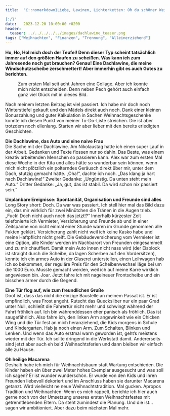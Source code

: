```yaml
---
title:  "{::nomarkdown}Liebe, Lawinen, Lichterketten: Oh du schöner Weihnachts-Wahnsinn

{:/}"
date:   2023-12-20 10:00:00 +0200
header:
  teaser: ../../../../../images/dachlawine_teaser.png
tags: ["Weihnachten", "Finanzen", "Trennung", "Alleinerziehend"]
---
```


**Ho, Ho, Hol mich doch der Teufel! Denn dieser Typ scheint tatsächlich immer auf den größten Haufen zu scheißen. Was kann ich zum Jahresende noch gut brauchen? Genau! Eine Dachlawine, die meine Windschutzscheibe zerschmettert! Aber immerhin gibt es auch Gutes zu berichten.**

<figure>
  <img src="../../../../../images/dachlawine.png" alt="">
  <figcaption>Zum ersten Mal seit acht Jahren eine Collage. Aber ich konnte mich nicht entscheiden. Denn neben Pech gehört auch einfach ganz viel Glück mit in dieses Bild.</figcaption>
</figure>      

Nach meinem letzten Beitrag ist viel passiert. Ich habe mir doch noch Winterstiefel gekauft und den Mädels direkt auch noch. Dank einer kleinen Bonuszahlung und guter Kalkulation in Sachen Weihnachtsgeschenke konnte ich diesen Punkt von meiner To-Do-Liste streichen. Die ist aber trotzdem noch ellenlang. Starten wir aber lieber mit den bereits erledigten Geschichten. 

<b>Die Dachlawine, das Auto und eine naive Frau</b><br>
Die Sache mit der Dachlawine. Am Nikolaustag hatte ich einen super Lauf in der Arbeit. Gedanken und Texte flossen nur so dahin. Das Beste, was einem kreativ arbeitenden Menschen so passieren kann. Alex war zum ersten Mal diese Woche in der Kita und alles hätte so wunderbar sein können, wenn mich nicht plötzlich ein polterndes Geräusch direkt über mir, unter dem Dach, stutzig gemacht hätte. „Oha!“, dachte ich noch. „Das klang ja hart nach Dachlawine!“ Zweiter Gedanke: „Ungünstig. Da unten steht mein Auto.“ Dritter Gedanke: „Ja, gut, das ist stabil. Da wird schon nix passiert sein.“

<b>Unplanbare Ereignisse: Spontanität, Organisation und Freunde sind alles</b><br>
Long Story short: Doch. Da war was passiert. Ich stell hier mal das Bild dazu ein, das mir wirklich für zwei Minütchen die Tränen in die Augen trieb. „Fuck! Doch nicht auch noch das jetzt!?“ Innerhalb kürzester Zeit telefonierte ich Vermieter, Versicherung und Freunde ab und in einer Zeitspanne von nicht einmal einer Stunde waren im Grunde genommen alle Fakten geklärt. Versicherung zahlt nicht weil ich keine Kasko habe und meine Haftpflicht nicht greift. Die Gebäudeversicherung vom Vermieter ist eine Option, alle Kinder werden im Nachbarort von Freunden eingesammelt und zu mir chauffiert. Damit mein Auto innen nicht nass wird (der Eisblock ist straight durch die Scheibe, da lagen Scherben auf den Vordersitzen), konnte ich ein armes Auto in der Glaserei unterstellen, einen Leihwagen hab ich so bekommen, der reguläre Preis für den Scheibenwechsel läge bei um die 1000 Euro. Musste gemacht werden, weil ich auf meine Karre wirklich angewiesen bin. Joar. Jetzt fahre ich mit nagelneuer Frontscheibe und ein bisschen ärmer durch die Gegend.

<b>Eine Tür flog auf, wie zum freundlichen Gruße</b><br>
Doof ist, dass das nicht die einzige Baustelle an meinem Passat ist. Er ist empfindlich, was Frost angeht. Rutscht das Quecksilber nur ein paar Grad unter Null, schließt die Fahrertür nicht mehr und schwingt während der Fahrt fröhlich auf. Ich bin währenddessen eher panisch als fröhlich. Das ist saugefährlich. Also fahre ich, den linken Arm angewinkelt wie ein Chicken Wing und die Tür fest an mich heranziehend, die Kids morgens in Schule und Kindergarten. Hab ja noch einen Arm. Zum Schalten, Blinken und Lenken. Und wenn das Auto erstmal warm geworden ist, geht’s meistens wieder mit der Tür. Ich sollte dringend in die Werkstatt damit. Andererseits sind jetzt aber auch eh bald Weihnachtsferien und dann bleiben wir einfach alle zu Hause. 

<b>Oh heilige Macarena</b><br>
Deshalb habe ich mich für Weihnachtsbaum statt Wartung entschieden. Die Kinder haben ein über zwei Meter hohes Exemplar ausgesucht und was soll ich sagen? Er ist wunder wunderschön. Er wurde von den Kids und ihren Freunden liebevoll dekoriert und im Anschluss haben sie darunter Macarena getanzt. Wird vielleicht ne neue Weihnachtstradition. Mal gucken. Apropos Tradition und Weihnachten: Wenn es mich rappelt, berichte ich hier auch gerne noch von der Umsetzung unseres ersten Weihnachtsfestes mit getrenntlebenden Eltern. Da steht zumindest die Planung. Und die ist… sagen wir ambitioniert. Aber dazu beim nächsten Mal mehr.





 






 

 





 









 















 















 

 





 

  


 
 
 
 


   


 



 






 






 


 
 






















 








 

   



















  












 






 





  


  






					 


 
 








